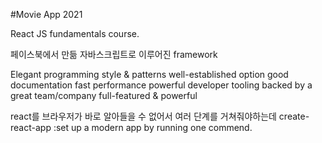 #Movie App 2021

React JS fundamentals course.

페이스북에서 만듦
자바스크립트로 이루어진 framework

Elegant programming style & patterns
well-established option
good documentation
fast performance
powerful developer tooling
backed by a great team/company
full-featured & powerful

react를 브라우저가 바로 알아들을 수 없어서 여러 단계를 거쳐줘야하는데
create-react-app
:set up a modern app by running one commend.
